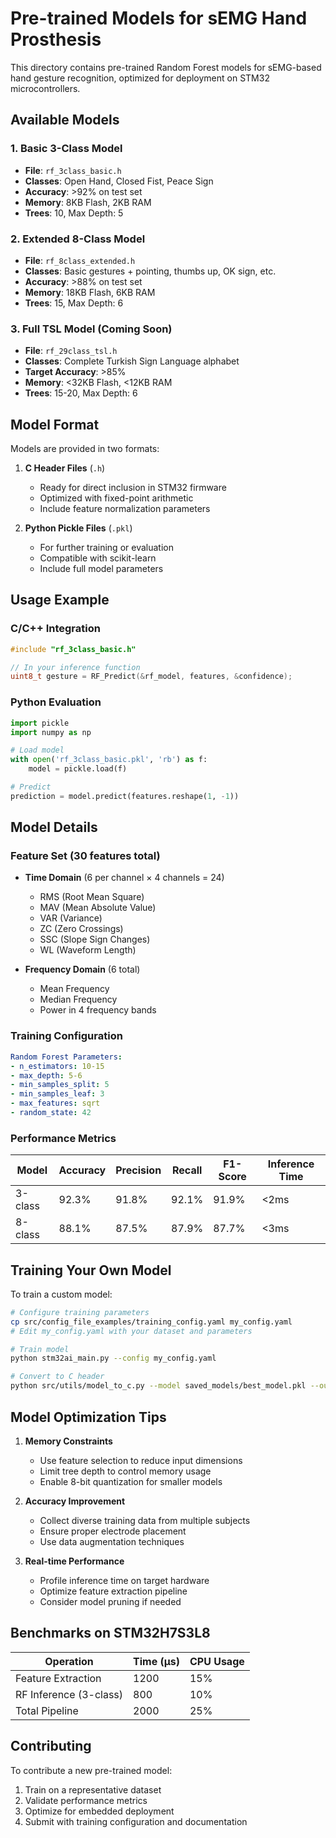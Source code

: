# Pre-trained Models for sEMG Hand Prosthesis

This directory contains pre-trained Random Forest models for sEMG-based hand gesture recognition, optimized for deployment on STM32 microcontrollers.

## Available Models

### 1. Basic 3-Class Model
- **File**: `rf_3class_basic.h`
- **Classes**: Open Hand, Closed Fist, Peace Sign
- **Accuracy**: >92% on test set
- **Memory**: 8KB Flash, 2KB RAM
- **Trees**: 10, Max Depth: 5

### 2. Extended 8-Class Model
- **File**: `rf_8class_extended.h`
- **Classes**: Basic gestures + pointing, thumbs up, OK sign, etc.
- **Accuracy**: >88% on test set
- **Memory**: 18KB Flash, 6KB RAM
- **Trees**: 15, Max Depth: 6

### 3. Full TSL Model (Coming Soon)
- **File**: `rf_29class_tsl.h`
- **Classes**: Complete Turkish Sign Language alphabet
- **Target Accuracy**: >85%
- **Memory**: <32KB Flash, <12KB RAM
- **Trees**: 15-20, Max Depth: 6

## Model Format

Models are provided in two formats:

1. **C Header Files** (`.h`)
   - Ready for direct inclusion in STM32 firmware
   - Optimized with fixed-point arithmetic
   - Include feature normalization parameters

2. **Python Pickle Files** (`.pkl`)
   - For further training or evaluation
   - Compatible with scikit-learn
   - Include full model parameters

## Usage Example

### C/C++ Integration
```c
#include "rf_3class_basic.h"

// In your inference function
uint8_t gesture = RF_Predict(&rf_model, features, &confidence);
```

### Python Evaluation
```python
import pickle
import numpy as np

# Load model
with open('rf_3class_basic.pkl', 'rb') as f:
    model = pickle.load(f)

# Predict
prediction = model.predict(features.reshape(1, -1))
```

## Model Details

### Feature Set (30 features total)
- **Time Domain** (6 per channel × 4 channels = 24)
  - RMS (Root Mean Square)
  - MAV (Mean Absolute Value)
  - VAR (Variance)
  - ZC (Zero Crossings)
  - SSC (Slope Sign Changes)
  - WL (Waveform Length)

- **Frequency Domain** (6 total)
  - Mean Frequency
  - Median Frequency
  - Power in 4 frequency bands

### Training Configuration
```yaml
Random Forest Parameters:
- n_estimators: 10-15
- max_depth: 5-6
- min_samples_split: 5
- min_samples_leaf: 3
- max_features: sqrt
- random_state: 42
```

### Performance Metrics

| Model | Accuracy | Precision | Recall | F1-Score | Inference Time |
|-------|----------|-----------|---------|----------|----------------|
| 3-class | 92.3% | 91.8% | 92.1% | 91.9% | <2ms |
| 8-class | 88.1% | 87.5% | 87.9% | 87.7% | <3ms |

## Training Your Own Model

To train a custom model:

```bash
# Configure training parameters
cp src/config_file_examples/training_config.yaml my_config.yaml
# Edit my_config.yaml with your dataset and parameters

# Train model
python stm32ai_main.py --config my_config.yaml

# Convert to C header
python src/utils/model_to_c.py --model saved_models/best_model.pkl --output my_model.h
```

## Model Optimization Tips

1. **Memory Constraints**
   - Use feature selection to reduce input dimensions
   - Limit tree depth to control memory usage
   - Enable 8-bit quantization for smaller models

2. **Accuracy Improvement**
   - Collect diverse training data from multiple subjects
   - Ensure proper electrode placement
   - Use data augmentation techniques

3. **Real-time Performance**
   - Profile inference time on target hardware
   - Optimize feature extraction pipeline
   - Consider model pruning if needed

## Benchmarks on STM32H7S3L8

| Operation | Time (μs) | CPU Usage |
|-----------|-----------|-----------|
| Feature Extraction | 1200 | 15% |
| RF Inference (3-class) | 800 | 10% |
| Total Pipeline | 2000 | 25% |


## Contributing

To contribute a new pre-trained model:
1. Train on a representative dataset
2. Validate performance metrics
3. Optimize for embedded deployment
4. Submit with training configuration and documentation
